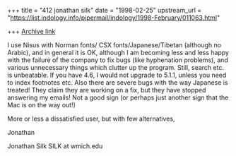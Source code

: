 +++
title = "412 jonathan silk"
date = "1998-02-25"
upstream_url = "https://list.indology.info/pipermail/indology/1998-February/011063.html"

+++
[Archive link](https://list.indology.info/pipermail/indology/1998-February/011063.html)

I use Nisus with Norman fonts/ CSX fonts/Japanese/Tibetan (although no
Arabic), and in general it is OK, although I am becoming less and less
happy with the failure of the company to fix bugs (like hyphenation
problems), and various unnecessary things which clutter up the program.
Still, search etc. is unbeatable. If you have 4.6, I would not upgrade to
5.1.1, unless you need to index footnotes etc. Also there are severe bugs
with the way Japanese is treated!  They claim they are working on a fix,
but they have stopped answering my emails!  Not a good sign (or perhaps
just another sign that the Mac is on the way out!)

More or less a dissatisfied user, but with few alternatives,

Jonathan

Jonathan Silk
SILK at wmich.edu



